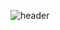 ![header](https://capsule-render.vercel.app/api?type=rect&color=0:CCCC00,50:00CC00,100:0000CC&height=300&section=header&text=hello,%20This%20is%20CS's%20GitHub%20&animation=fadeIn&fontSize=50)

<!--
**ku-ocs/ku-ocs** is a ✨ _special_ ✨ repository because its `README.md` (this file) appears on your GitHub profile.

Here are some ideas to get you started:

- 🔭 I’m currently working on ...
- 🌱 I’m currently learning ...
- 👯 I’m looking to collaborate on ...
- 🤔 I’m looking for help with ...
- 💬 Ask me about ...
- 📫 How to reach me: ...
- 😄 Pronouns: ...
- ⚡ Fun fact: ...
-->
